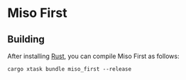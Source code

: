 # Miso First

## Building

After installing [Rust](https://rustup.rs/), you can compile Miso First as follows:

```shell
cargo xtask bundle miso_first --release
```
